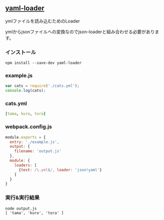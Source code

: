 ## [yaml-loader](https://github.com/okonet/yaml-loader)
ymlファイルを読み込むためのLoader

ymlからjsonファイルへの変換なのでjson-loaderと組み合わせる必要があります。

### インストール

```console
npm install --save-dev yaml-loader
```

### example.js

```javascript:example.js
var cats = require('./cats.yml');
console.log(cats);
```

### cats.yml

```yml:cats.yml
[tama, kuro, tora]
```

### webpack.config.js

```javascript:webpack.config.js
module.exports = {
  entry: './example.js',
  output: {
    filename: 'output.js'
  },
  module: {
    loaders: [
      {test: /\.yml$/, loader: 'json!yaml'}
    ]
  }
}
```

### 実行&実行結果

```console 
node output.js
[ 'tama', 'kuro', 'tora' ]
```
